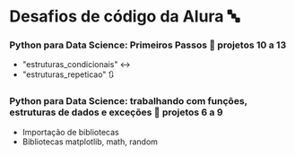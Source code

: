 # Desafios de código da Alura 🔤

### Python para Data Science: Primeiros Passos 🐍 projetos 10 a 13
- "estruturas_condicionais" ↔️
- "estruturas_repeticao" 🔃


### Python para Data Science: trabalhando com funções, estruturas de dados e exceções 🐍 projetos 6 a 9
- Importação de bibliotecas
- Bibliotecas matplotlib, math, random
